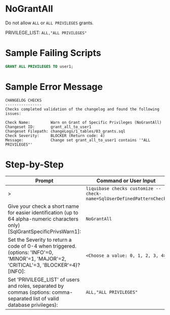 # NoGrantAll

Do not allow `ALL` or `ALL PRIVILEGES` grants.

PRIVILEGE_LIST: `ALL,"ALL PRIVILEGES"`

# Sample Failing Scripts
``` sql
GRANT ALL PRIVILEGES TO user1;
```

# Sample Error Message
```
CHANGELOG CHECKS
----------------
Checks completed validation of the changelog and found the following issues:

Check Name:         Warn on Grant of Specific Privileges (NoGrantAll)
Changeset ID:       grant_all_to_user1
Changeset Filepath: changeLogs/1_tables/03_grants.sql
Check Severity:     BLOCKER (Return code: 4)
Message:            Change set grant_all_to_user1 contains '"ALL PRIVILEGES"'
```
# Step-by-Step

| Prompt | Command or User Input |
| ------ | ----------------------|
| > | `liquibase checks customize --check-name=SqlUserDefinedPatternCheck` |
| Give your check a short name for easier identification (up to 64 alpha-numeric characters only) [SqlGrantSpecificPrivsWarn1]: | `NoGrantAll` |
| Set the Severity to return a code of 0-4 when triggered. (options: 'INFO'=0, 'MINOR'=1, 'MAJOR'=2, 'CRITICAL'=3, 'BLOCKER'=4)? [INFO]: | `<Choose a value: 0, 1, 2, 3, 4>` |
| Set 'PRIVILEGE_LIST' of users and roles, separated by commas (options: comma-separated list of valid database privileges): | `ALL,"ALL PRIVILEGES"` |


